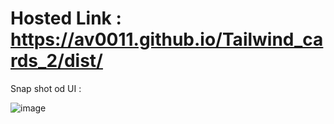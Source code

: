 # Hosted Link : https://av0011.github.io/Tailwind_cards_2/dist/


Snap shot od UI : 

![image](https://github.com/Av0011/Tailwind_cards_2/assets/126654288/2ecb925c-cd89-404b-ab5f-9730e0e01e54)


